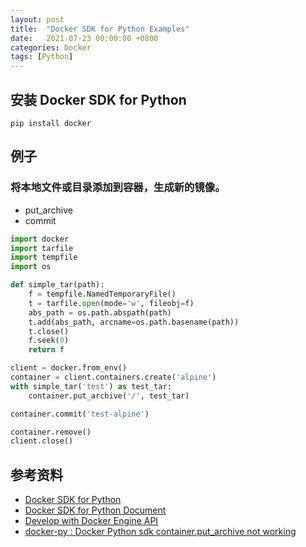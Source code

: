 ```yaml
---
layout: post
title:  "Docker SDK for Python Examples"
date:   2021-07-23 00:00:00 +0800
categories: Docker
tags: [Python]
---
```


## 安装 Docker SDK for Python
```shell
pip install docker
```

## 例子
### 将本地文件或目录添加到容器，生成新的镜像。
* put_archive
* commit

```py
import docker
import tarfile
import tempfile
import os

def simple_tar(path):
    f = tempfile.NamedTemporaryFile()
    t = tarfile.open(mode='w', fileobj=f)
    abs_path = os.path.abspath(path)
    t.add(abs_path, arcname=os.path.basename(path))
    t.close()
    f.seek(0)
    return f

client = docker.from_env()
container = client.containers.create('alpine')
with simple_tar('test') as test_tar:
    container.put_archive('/', test_tar)

container.commit('test-alpine')

container.remove()
client.close()
```

## 参考资料
* [Docker SDK for Python](https://github.com/docker/docker-py)
* [Docker SDK for Python Document](https://docker-py.readthedocs.io/en/stable/index.html)
* [Develop with Docker Engine API](https://docs.docker.com/engine/api/)
* [docker-py : Docker Python sdk container.put_archive not working](https://stackoverflow.com/questions/66840278/docker-py-docker-python-sdk-container-put-archive-not-working)

